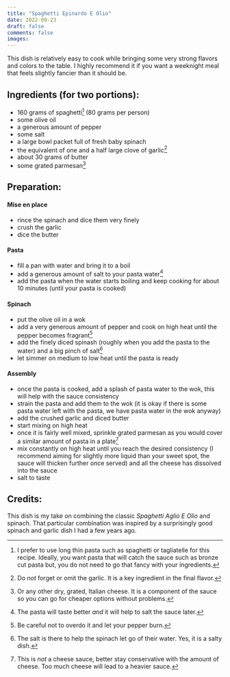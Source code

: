 ```yaml
---
title: "Spaghetti Epinardo E Olio"
date: 2022-09-23
draft: false
comments: false
images:
---
```


This dish is relatively easy to cook while bringing some very strong flavors and colors to the table.
I highly recommend it if you want a weeknight meal that feels slightly fancier than it should be.

## Ingredients (for two portions):

* 160 grams of spaghetti[^pasta] (80 grams per person)
* some olive oil
* a generous amount of pepper
* some salt
* a large bowl packet full of fresh baby spinach
* the equivalent of one and a half large clove of garlic[^garlic]
* about 30 grams of butter
* some grated parmesan[^cheese]

[^pasta]: I prefer to use long thin pasta such as spaghetti or tagliatelle for this recipe.
Ideally, you want pasta that will catch the sauce such as bronze cut pasta but, you do not need to go that fancy with your ingredients.

[^garlic]: Do *not* forget or omit the garlic. It is a key ingredient in the final flavor.

[^cheese]: Or any other dry, grated, Italian cheese. It is a component of the sauce so you can go for cheaper options without problems.

## Preparation:

#### Mise en place

* rince the spinach and dice them very finely
* crush the garlic
* dice the butter

#### Pasta

* fill a pan with water and bring it to a boil
* add a generous amount of salt to your pasta water[^salt-water]
* add the pasta when the water starts boiling and keep cooking for about 10 minutes (until your pasta is cooked)

[^salt-water]: The pasta will taste better *and* it will help to salt the sauce later.

#### Spinach

* put the olive oil in a wok
* add a very generous amount of pepper and cook on high heat until the pepper becomes fragrant[^pepper]
* add the finely diced spinash (roughly when you add the pasta to the water) and a big pinch of salt[^salt]
* let simmer on medium to low heat until the pasta is ready

[^pepper]: Be careful not to overdo it and let your pepper burn.

[^salt]: The salt is there to help the spinach let go of their water. Yes, it is a salty dish.

#### Assembly

* once the pasta is cooked, add a splash of pasta water to the wok, this will help with the sauce consistency
* strain the pasta and add them to the wok (it is okay if there is some pasta water left with the pasta, we have pasta water in the wok anyway)
* add the crushed garlic and diced butter
* start mixing on high heat
* once it is fairly well mixed, sprinkle grated parmesan as you would cover a similar amount of pasta in a plate[^sauce]
* mix constantly on high heat until you reach the desired consistency (I recommend aiming for slightly more liquid than your sweet spot, the sauce will thicken further once served) and all the cheese has dissolved into the sauce
* salt to taste

[^sauce]: This is *not* a cheese sauce, better stay conservative with the amount of cheese. Too much cheese will lead to a heavier sauce.

## Credits:

This dish is my take on combining the classic *Spaghetti Aglio E Olio* and spinach.
That particular combination was inspired by a surprisingly good spinach and garlic dish I had a few years ago.
